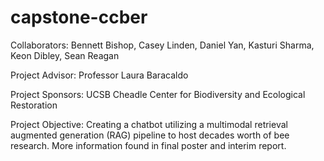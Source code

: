 # capstone-ccber
Collaborators: Bennett Bishop, Casey Linden, Daniel Yan, Kasturi Sharma, Keon Dibley, Sean Reagan

Project Advisor: Professor Laura Baracaldo

Project Sponsors: UCSB Cheadle Center for Biodiversity and Ecological Restoration

Project Objective: Creating a chatbot utilizing a multimodal retrieval augmented generation (RAG) pipeline to host decades worth of bee research. More information found in final poster and interim report.
